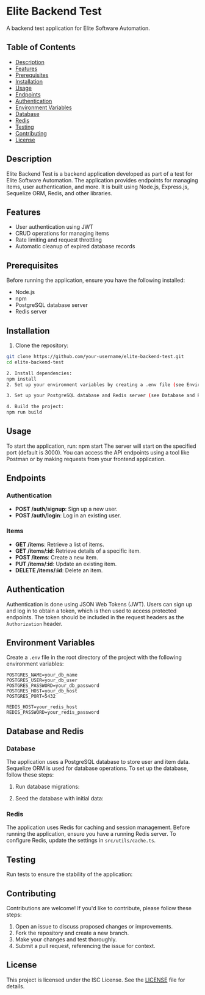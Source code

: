 # Elite Backend Test

A backend test application for Elite Software Automation.

## Table of Contents

- [Description](#description)
- [Features](#features)
- [Prerequisites](#prerequisites)
- [Installation](#installation)
- [Usage](#usage)
- [Endpoints](#endpoints)
- [Authentication](#authentication)
- [Environment Variables](#environment-variables)
- [Database](#database)
- [Redis](#redis)
- [Testing](#testing)
- [Contributing](#contributing)
- [License](#license)

## Description

Elite Backend Test is a backend application developed as part of a test for Elite Software Automation. The application provides endpoints for managing items, user authentication, and more. It is built using Node.js, Express.js, Sequelize ORM, Redis, and other libraries.

## Features

- User authentication using JWT
- CRUD operations for managing items
- Rate limiting and request throttling
- Automatic cleanup of expired database records

## Prerequisites

Before running the application, ensure you have the following installed:

- Node.js
- npm
- PostgreSQL database server
- Redis server

## Installation

1. Clone the repository:

```bash
git clone https://github.com/your-username/elite-backend-test.git
cd elite-backend-test

2. Install dependencies:
npm install
2. Set up your environment variables by creating a .env file (see Environment Variables).

3. Set up your PostgreSQL database and Redis server (see Database and Redis).

4. Build the project:
npm run build

```

## Usage

To start the application, run:
npm start
The server will start on the specified port (default is 3000). You can access the API endpoints using a tool like Postman or by making requests from your frontend application.

## Endpoints

### Authentication

- **POST /auth/signup**: Sign up a new user.
- **POST /auth/login**: Log in an existing user.

### Items

- **GET /items**: Retrieve a list of items.
- **GET /items/:id**: Retrieve details of a specific item.
- **POST /items**: Create a new item.
- **PUT /items/:id**: Update an existing item.
- **DELETE /items/:id**: Delete an item.

## Authentication

Authentication is done using JSON Web Tokens (JWT). Users can sign up and log in to obtain a token, which is then used to access protected endpoints. The token should be included in the request headers as the `Authorization` header.

## Environment Variables

Create a `.env` file in the root directory of the project with the following environment variables:

```dotenv
POSTGRES_NAME=your_db_name
POSTGRES_USER=your_db_user
POSTGRES_PASSWORD=your_db_password
POSTGRES_HOST=your_db_host
POSTGRES_PORT=5432

REDIS_HOST=your_redis_host
REDIS_PASSWORD=your_redis_password 
```


## Database and Redis

### Database

The application uses a PostgreSQL database to store user and item data. Sequelize ORM is used for database operations. To set up the database, follow these steps:

1. Run database migrations:

2. Seed the database with initial data:

### Redis

The application uses Redis for caching and session management. Before running the application, ensure you have a running Redis server. To configure Redis, update the settings in `src/utils/cache.ts`.

## Testing

Run tests to ensure the stability of the application:


## Contributing

Contributions are welcome! If you'd like to contribute, please follow these steps:

1. Open an issue to discuss proposed changes or improvements.
2. Fork the repository and create a new branch.
3. Make your changes and test thoroughly.
4. Submit a pull request, referencing the issue for context.

## License

This project is licensed under the ISC License. See the [LICENSE](LICENSE) file for details.
